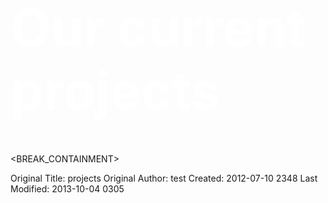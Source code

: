 <h1 style="font-size:6em;color:white;margin-bottom:50px;">Our current projects</h1>


<BREAK_CONTAINMENT>

<div class="facetview facetview-alternates facetview-descending" data-size="20" data-predefined_filters='{"tags":{"query_string":{"query":"tags:project AND tags:current AND NOT tags:complete"}}}'></div>

<style>
.facetview_metadata{
    display:none;
}
.fvpublished{
    display:none;
}
</style>

<script type="text/javascript">
jQuery(document).ready(function () {

$('#mainnav').css({'background-color': '#66bbff'});
$('#main').css({
    'background-color': '#66bbff',
    'margin-bottom':'-10px'
});

});
</script>



Original Title: projects
Original Author: test
Created: 2012-07-10 2348
Last Modified: 2013-10-04 0305
